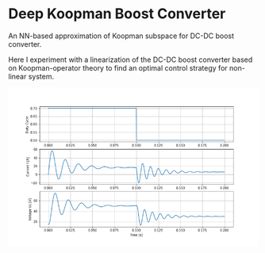 # Deep Koopman Boost Converter
An NN-based approximation of Koopman subspace for DC-DC boost converter.

Here I experiment with a linearization of the DC-DC boost converter based on Koopman-operator theory to find an optimal control strategy for non-linear system.

![](https://raw.githubusercontent.com/Antomax/DeepKoopmanBoostConverter/master/StepResponse.png)
